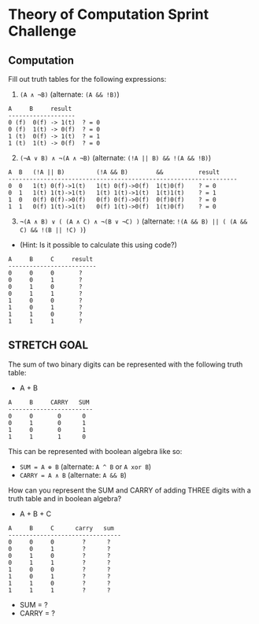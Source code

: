 # Theory of Computation Sprint Challenge

## Computation

Fill out truth tables for the following expressions:

1. `(A ∧ ¬B)`   (alternate: `(A && !B)`)
```
A     B     result
-------------------
0 (f)  0(f) -> 1(t)  ? = 0 
0 (f)  1(t) -> 0(f)  ? = 0
1 (t)  0(f) -> 1(t)  ? = 1
1 (t)  1(t) -> 0(f)  ? = 0
```

2. `(¬A ∨ B) ∧ ¬(A ∧ ¬B)`   (alternate: `(!A || B) && !(A && !B)`)
```
A  B   (!A || B)         (!A && B)        &&          result
-----------------------------------------------------------------
0  0   1(t) 0(f)->1(t)   1(t) 0(f)->0(f)  1(t)0(f)    ? = 0
0  1   1(t) 1(t)->1(t)   1(t) 1(t)->1(t)  1(t)1(t)    ? = 1
1  0   0(f) 0(f)->0(f)   0(f) 0(f)->0(f)  0(f)0(f)    ? = 0
1  1   0(f) 1(t)->1(t)   0(f) 1(t)->0(f)  1(t)0(f)    ? = 0
```

3. `¬(A ∧ B) ∨ ( (A ∧ C) ∧ ¬(B ∨ ¬C) )`   (alternate: `!(A && B) || ( (A && C) && !(B || !C) )`)
  * (Hint: Is it possible to calculate this using code?)
```
A     B     C     result
-------------------------
0     0     0       ?
0     0     1       ?
0     1     0       ?
0     1     1       ?
1     0     0       ?
1     0     1       ?
1     1     0       ?
1     1     1       ?
```

## STRETCH GOAL

The sum of two binary digits can be represented with the following truth table:

* A + B
```
A     B     CARRY   SUM
------------------------
0     0       0      0
0     1       0      1
1     0       0      1
1     1       1      0
```
This can be represented with boolean algebra like so:

* `SUM = A ⊕ B`  (alternate: `A ^ B` or `A xor B`)
* `CARRY = A ∧ B`  (alternate: `A && B`)


How can you represent the SUM and CARRY of adding THREE digits with a truth table and in boolean algebra?

* A + B + C
```
A     B     C      carry   sum
--------------------------------
0     0     0        ?      ?
0     0     1        ?      ?
0     1     0        ?      ?
0     1     1        ?      ?
1     0     0        ?      ?
1     0     1        ?      ?
1     1     0        ?      ?
1     1     1        ?      ?
```
* SUM = ?
* CARRY = ?
